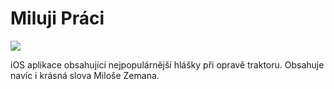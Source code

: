 # Miluji Práci

[![](https://img.shields.io/badge/twitter-%23lukashromadnik-blue.svg)](https://twitter.com/LukasHromadnik)

iOS aplikace obsahující nejpopulárnější hlášky při opravě traktoru. Obsahuje navíc i krásná slova Miloše Zemana.
